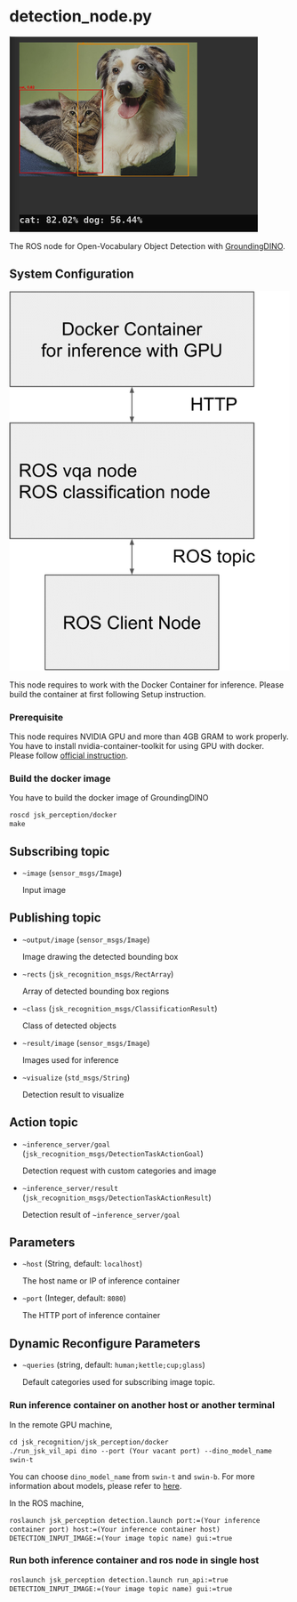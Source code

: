 # detection_node.py

![](images/dino.png)

The ROS node for Open-Vocabulary Object Detection with [GroundingDINO](https://github.com/IDEA-Research/GroundingDINO).

## System Configuration
![](images/large_scale_vil_system.png)

This node requires to work with the Docker Container for inference. Please build the container at first following Setup instruction.

### Prerequisite
This node requires NVIDIA GPU and more than 4GB GRAM to work properly.
You have to install nvidia-container-toolkit for using GPU with docker. Please follow [official instruction](https://docs.nvidia.com/datacenter/cloud-native/container-toolkit/install-guide.html).

### Build the docker image
You have to build the docker image of GroundingDINO

```shell
roscd jsk_perception/docker
make
```

## Subscribing topic
* `~image` (`sensor_msgs/Image`)

  Input image

## Publishing topic
* `~output/image` (`sensor_msgs/Image`)

  Image drawing the detected bounding box

* `~rects` (`jsk_recognition_msgs/RectArray`)

  Array of detected bounding box regions

* `~class` (`jsk_recognition_msgs/ClassificationResult`)

  Class of detected objects

* `~result/image` (`sensor_msgs/Image`)

  Images used for inference

* `~visualize` (`std_msgs/String`)

  Detection result to visualize

## Action topic
* `~inference_server/goal` (`jsk_recognition_msgs/DetectionTaskActionGoal`) 

  Detection request with custom categories and image

* `~inference_server/result` (`jsk_recognition_msgs/DetectionTaskActionResult`)

  Detection result of `~inference_server/goal`

## Parameters
* `~host` (String, default: `localhost`)

  The host name or IP of inference container 

* `~port` (Integer, default: `8080`)

  The HTTP port of inference container

## Dynamic Reconfigure Parameters
* `~queries` (string, default: `human;kettle;cup;glass`) 

  Default categories used for subscribing image topic.

### Run inference container on another host or another terminal
In the remote GPU machine,
```shell
cd jsk_recognition/jsk_perception/docker
./run_jsk_vil_api dino --port (Your vacant port) --dino_model_name swin-t
```
You can choose `dino_model_name` from `swin-t` and `swin-b`. For more information about models, please refer to [here](https://github.com/IDEA-Research/GroundingDINO/tree/main?tab=readme-ov-file#luggage-checkpoints).

In the ROS machine,
```shell
roslaunch jsk_perception detection.launch port:=(Your inference container port) host:=(Your inference container host) DETECTION_INPUT_IMAGE:=(Your image topic name) gui:=true 
```


### Run both inference container and ros node in single host 
```
roslaunch jsk_perception detection.launch run_api:=true DETECTION_INPUT_IMAGE:=(Your image topic name) gui:=true 
```